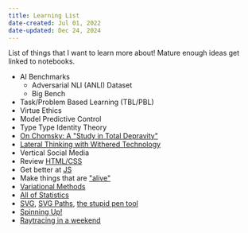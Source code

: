```yaml
---
title: Learning List
date-created: Jul 01, 2022
date-updated: Dec 24, 2024
---
```


List of things that I want to learn more about! Mature enough ideas get linked to notebooks.

- AI Benchmarks
  - Adversarial NLI (ANLI) Dataset
  - Big Bench
- Task/Problem Based Learning (TBL/PBL)
- Virtue Ethics
- Model Predictive Control
- Type Type Identity Theory
- [On Chomsky: A "Study in Total Depravity"](http://bactra.org/chomsky.html)
- [Lateral Thinking with Withered Technology](https://en.wikipedia.org/wiki/Gunpei_Yokoi#Lateral_Thinking_with_Withered_Technology)
- Vertical Social Media
- Review [HTML/CSS](https://internetingishard.netlify.app/)
- Get better at [JS](https://eloquentjavascript.net/)
- Make things that are ["alive"](https://natureofcode.com/)
- [Variational Methods](https://blog.evjang.com/2016/08/variational-bayes.html)
- [All of Statistics](https://egrcc.github.io/docs/math/all-of-statistics.pdf)
- [SVG](https://svg-tutorial.com/), [SVG Paths](https://www.nan.fyi/svg-paths), [the stupid pen tool](https://bezier.method.ac/)
- [Spinning Up!](https://spinningup.openai.com/en/latest/)
- [Raytracing in a weekend](https://raytracing.github.io/books/RayTracingInOneWeekend.html)
